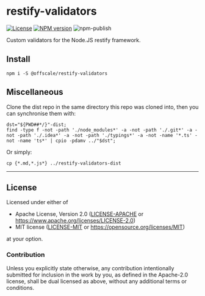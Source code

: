 restify-validators
==================
[![License](https://img.shields.io/badge/license-Apache--2.0%20OR%20MIT-blue.svg)](https://opensource.org/licenses/Apache-2.0)
[![NPM version](https://img.shields.io/npm/v/@offscale/restify-validators.svg)](https://www.npmjs.com/package/@offscale/restify-validators)
![npm-publish](https://github.com/SamuelMarks/restify-validators/workflows/npm-publish/badge.svg)

Custom validators for the Node.JS restify framework.

## Install

    npm i -S @offscale/restify-validators

## Miscellaneous

Clone the dist repo in the same directory this repo was cloned into, then you can synchronise them with:

    dst="${PWD##*/}"-dist;
    find -type f -not -path './node_modules*' -a -not -path './.git*' -a -not -path './.idea*' -a -not -path './typings*' -a -not -name '*.ts' -not -name 'ts*' | cpio -pdamv ../"$dst";

Or simply:

    cp {*.md,*.js*} ../restify-validators-dist

---

## License

Licensed under either of

- Apache License, Version 2.0 ([LICENSE-APACHE](LICENSE-APACHE) or <https://www.apache.org/licenses/LICENSE-2.0>)
- MIT license ([LICENSE-MIT](LICENSE-MIT) or <https://opensource.org/licenses/MIT>)

at your option.

### Contribution

Unless you explicitly state otherwise, any contribution intentionally submitted
for inclusion in the work by you, as defined in the Apache-2.0 license, shall be
dual licensed as above, without any additional terms or conditions.
